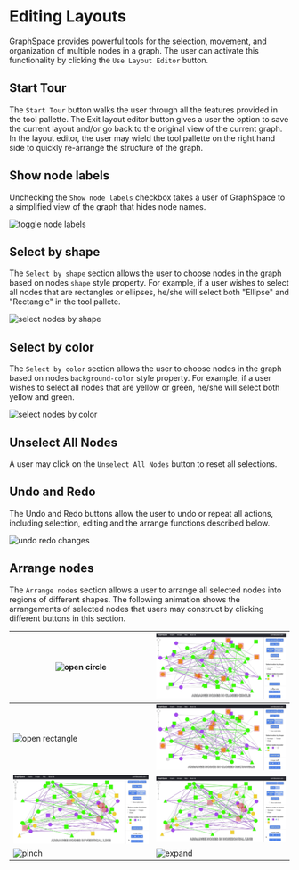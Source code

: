 # Editing Layouts

GraphSpace provides powerful tools for the selection, movement, and organization of multiple nodes in a graph. The user can activate this functionality by clicking the `Use Layout Editor` button. 

## Start Tour 

The `Start Tour` button walks the user through all the features provided in the tool pallette. The Exit layout editor button gives a user the option to save the current layout and/or go back to the original view of the current graph. In the layout editor, the user may wield the tool pallette on the right hand side to quickly re-arrange the structure of the graph. 

## Show node labels

Unchecking the `Show node labels` checkbox takes a user of GraphSpace to a simplified view of the graph that hides node names.

![toggle node labels](_static/gifs/gs-screenshot-user1-wnt-pathway-reconstruction-toggle-node-labels-with-caption.gif)

## Select by shape

The `Select by shape` section allows the user to choose nodes in the graph based on nodes `shape` style property. For example, if a user wishes to select all nodes that are rectangles or ellipses, he/she will select both "Ellipse" and "Rectangle" in the tool pallete.

![select nodes by shape](_static/gifs/gs-screenshot-user1-wnt-pathway-reconstruction-select-nodes-by-shape-with-caption.gif)

## Select by color

The `Select by color` section allows the user to choose nodes in the graph based on nodes `background-color` style property. For example, if a user wishes to select all nodes that are yellow or green, he/she will select both yellow and green.

![select nodes by color](_static/gifs/gs-screenshot-user1-wnt-pathway-reconstruction-select-nodes-by-color-with-caption.gif)


## Unselect All Nodes

A user may click on the `Unselect All Nodes` button to reset all selections.

## Undo and Redo

The Undo and Redo buttons allow the user to undo or repeat all actions, including selection, editing and the arrange functions described below.

![undo redo changes](_static/gifs/gs-screenshot-user1-wnt-pathway-reconstruction-arrange-nodes-undo-redo-with-caption.gif)


## Arrange nodes 

The `Arrange nodes` section allows a user to arrange all selected nodes into regions of different shapes. The following animation shows the arrangements of selected nodes that users may construct by clicking different buttons in this section.


| ![open circle](_static/gifs/gs-screenshot-user1-wnt-pathway-reconstruction-arrange-nodes-open-circle-with-caption.gif)  |  ![closed circle](_static/gifs/gs-screenshot-user1-wnt-pathway-reconstruction-arrange-nodes-closed-circle-with-caption.gif) |
|---|---|
|  ![open rectangle](_static/gifs/gs-screenshot-user1-wnt-pathway-reconstruction-arrange-nodes-open-rectangle-with-caption.gif) |  ![closed rectangle](_static/gifs/gs-screenshot-user1-wnt-pathway-reconstruction-arrange-nodes-closed-rectangle-with-caption.gif) |
|  ![vertical line](_static/gifs/gs-screenshot-user1-wnt-pathway-reconstruction-arrange-nodes-vertical-with-caption.gif) |  ![horizontal line](_static/gifs/gs-screenshot-user1-wnt-pathway-reconstruction-arrange-nodes-horizontal-with-caption.gif)  |
|  ![pinch](_static/gifs/gs-screenshot-user1-wnt-pathway-reconstruction-arrange-nodes-pinch-with-caption.gif) | ![expand](_static/gifs/gs-screenshot-user1-wnt-pathway-reconstruction-arrange-nodes-expand-with-caption.gif)  |




